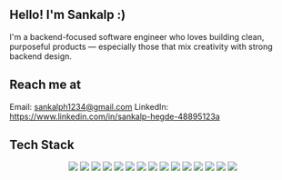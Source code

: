 ## Hello! I'm Sankalp :)
I'm a backend-focused software engineer who loves building clean, purposeful products — especially those that mix creativity with strong backend design.

## Reach me at
Email: sankalph1234@gmail.com
LinkedIn: https://www.linkedin.com/in/sankalp-hegde-48895123a

##  Tech Stack

<div align="center">

<img src="https://img.shields.io/badge/Java-ED8B00?style=for-the-badge&logo=java&logoColor=white"/>
<img src="https://img.shields.io/badge/C++-00599C?style=for-the-badge&logo=c%2B%2B&logoColor=white"/>
<img src="https://img.shields.io/badge/SpringBoot-6DB33F?style=for-the-badge&logo=spring-boot&logoColor=white"/>
<img src="https://img.shields.io/badge/REST--API-FF6F00?style=for-the-badge&logo=api&logoColor=white"/>
<img src="https://img.shields.io/badge/GitHub-181717?style=for-the-badge&logo=github"/>
<img src="https://img.shields.io/badge/CodeSpaces-181717?style=for-the-badge&logo=github&logoColor=white"/>
<img src="https://img.shields.io/badge/VSCode-007ACC?style=for-the-badge&logo=visual-studio-code&logoColor=white"/>
<img src="https://img.shields.io/badge/React-20232A?style=for-the-badge&logo=react&logoColor=61DAFB"/>
<img src="https://img.shields.io/badge/Node.js-339933?style=for-the-badge&logo=node-dot-js&logoColor=white"/>
<img src="https://img.shields.io/badge/MySQL-00758F?style=for-the-badge&logo=mysql&logoColor=white"/>
<img src="https://img.shields.io/badge/HTML5-E34F26?style=for-the-badge&logo=html5&logoColor=white"/>
<img src="https://img.shields.io/badge/CSS3-1572B6?style=for-the-badge&logo=css3&logoColor=white"/>
<img src="https://img.shields.io/badge/JavaScript-F7DF1E?style=for-the-badge&logo=javascript&logoColor=black"/>
<img src="https://img.shields.io/badge/AWS-232F3E?style=for-the-badge&logo=amazon-aws&logoColor=white"/>
<img src="https://img.shields.io/badge/Eclipse-2C2255?style=for-the-badge&logo=eclipse&logoColor=white"/>

</div>
